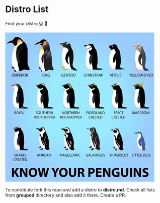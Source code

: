 # Distro List

Find your distro :computer: :iphone:

![Know your penguins](https://raw.githubusercontent.com/theresa68/distro-list/main/penguins.jpeg)


To contribute fork this repo and add a distro to **distro.md**. Check all lists from **grouped** directory and also add it there. Create a PR.
